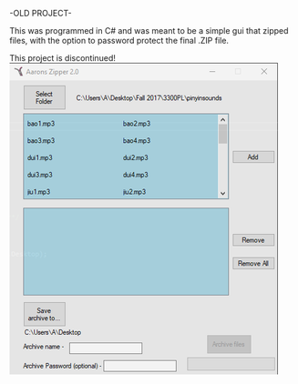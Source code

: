 -OLD PROJECT-

This was programmed in C# and was meant to be a simple gui that zipped files,
with the option to password protect the final .ZIP file.

This project is discontinued!
![ScreenShot](https://github.com/aaprather/Azip/blob/master/screen1.png)
